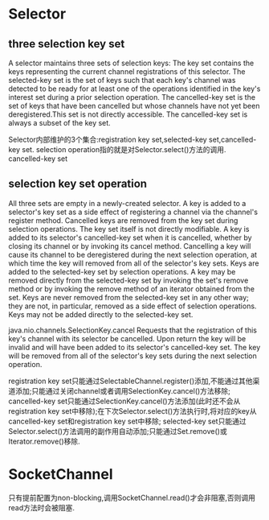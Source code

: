 # Selector

## three selection key set
A selector maintains three sets of selection keys:
The key set contains the keys representing the current channel registrations of this selector.
The selected-key set is the set of keys such that each key's channel was detected to be ready for at least one of the operations identified in the key's interest set during a prior selection operation.
The cancelled-key set is the set of keys that have been cancelled but whose channels have not yet been deregistered.This set is not directly accessible. The cancelled-key set is always a subset of the key set.

Selector内部维护的3个集合:registration key set,selected-key set,cancelled-key set.
selection operation指的就是对Selector.select()方法的调用.
cancelled-key set

## selection key set operation
All three sets are empty in a newly-created selector.
A key is added to a selector's key set as a side effect of registering a channel via the channel's register method. Cancelled keys are removed from the key set during selection operations. The key set itself is not directly modifiable.
A key is added to its selector's cancelled-key set when it is cancelled, whether by closing its channel or by invoking its cancel method. 
Cancelling a key will cause its channel to be deregistered during the next selection operation, at which time the key will removed from all of the selector's key sets.
Keys are added to the selected-key set by selection operations. 
A key may be removed directly from the selected-key set by invoking the set's remove method or by invoking the remove method of an iterator obtained from the set. 
Keys are never removed from the selected-key set in any other way; they are not, in particular, removed as a side effect of selection operations. Keys may not be added directly to the selected-key set.


java.nio.channels.SelectionKey.cancel
Requests that the registration of this key's channel with its selector be cancelled. Upon return the key will be invalid and will have been added to its selector's cancelled-key set. The key will be removed from all of the selector's key sets during the next selection operation.

registration key set只能通过SelectableChannel.register()添加,不能通过其他渠道添加;只能通过关闭channel或者调用SelectionKey.cancel()方法移除;
cancelled-key set只能通过SelectionKey.cancel()方法添加(此时还不会从registration key set中移除);在下次Selector.select()方法执行时,将对应的key从cancelled-key set和registration key set中移除;
selected-key set只能通过Selector.select()方法调用的副作用自动添加;只能通过Set.remove()或Iterator.remove()移除.


# SocketChannel
只有提前配置为non-blocking,调用SocketChannel.read()才会非阻塞,否则调用read方法时会被阻塞.
